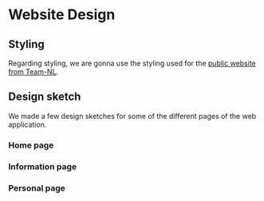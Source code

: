 # Website Design

## Styling

Regarding styling, we are gonna use the styling used for the [public website from Team-NL](https://teamnl.org/).

## Design sketch

We made a few design sketches for some of the different pages of the web application.

### Home page

### Information page

### Personal page
